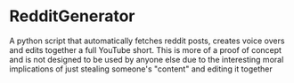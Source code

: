 # RedditGenerator
A python script that automatically fetches reddit posts, creates voice overs and edits together a full YouTube short. This is more of a proof of concept and is not designed to be used by anyone else due to the interesting moral implications of just stealing someone's "content" and editing it together

